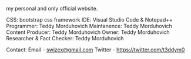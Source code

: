 my personal and only official website.

CSS: bootstrap css framework
IDE: Visual Studio Code & Notepad++
Programmer: Teddy Morduhovich
Maintanence: Teddy Morduhovich
Content Producer: Teddy Morduhovich
Owner: Teddy Morduhovich
Researcher & Fact Checker: Teddy Morduhovich

Contact:
Email - swizex@gmail.com
Twitter - https://twitter.com/t3ddym0
